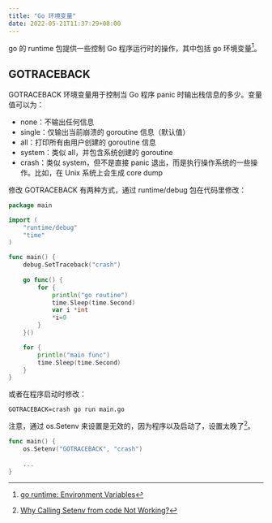 ```yaml
---
title: "Go 环境变量"
date: 2022-05-21T11:37:29+08:00
---
```


go 的 runtime 包提供一些控制 Go 程序运行时的操作，其中包括 go 环境变量[^1]。

## GOTRACEBACK

GOTRACEBACK 环境变量用于控制当 Go 程序 panic 时输出栈信息的多少。变量值可以为：

- none：不输出任何信息
- single：仅输出当前崩溃的 goroutine 信息（默认值）
- all：打印所有由用户创建的 goroutine 信息
- system：类似 all，并包含系统创建的 goroutine
- crash：类似 system，但不是直接 panic 退出，而是执行操作系统的一些操作。比如，在 Unix 系统上会生成 core dump

修改 GOTRACEBACK 有两种方式，通过 runtime/debug 包在代码里修改：

```go
package main

import (
	"runtime/debug"
	"time"
)

func main() {
	debug.SetTraceback("crash")
	
	go func() {
		for {
			println("go routine")
			time.Sleep(time.Second)
			var i *int
			*i=0
		}
	}()

	for {
		println("main func")
		time.Sleep(time.Second)
	}
}
```

或者在程序启动时修改：

```shell
GOTRACEBACK=crash go run main.go
```

注意，通过 os.Setenv 来设置是无效的，因为程序以及启动了，设置太晚了[^2]。

```go
func main() {
    os.Setenv("GOTRACEBACK", "crash")
	
    ...
}
```

[^1]: [go runtime: Environment Variables](https://pkg.go.dev/runtime#hdr-Environment_Variables)
[^2]: [Why Calling Setenv from code Not Working?](https://stackoverflow.com/questions/57176229/why-calling-setenv-from-code-not-working)